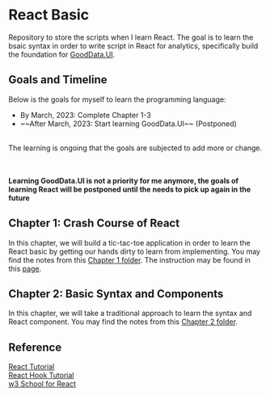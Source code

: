 # React Basic
Repository to store the scripts when I learn React. The goal is to learn the bsaic syntax in order to write script in React for analytics, specifically build the foundation for <a href="https://sdk.gooddata.com/gooddata-ui/docs/about_gooddataui.html">GoodData.UI</a>.

## Goals and Timeline
Below is the goals for myself to learn the programming language:
<ul>
	<li>By March, 2023: Complete Chapter 1-3</li>
	<li>~~After March, 2023: Start learning GoodData.UI~~ (Postponed)</li>
</ul>
<br>
The learning is ongoing that the goals are subjected to add more or change.

<br><br>
<b>Learning GoodData.UI is not a priority for me anymore, the goals of learning React will be postponed until the needs to pick up again in the future</b>

## Chapter 1: Crash Course of React
In this chapter, we will build a tic-tac-toe application in order to learn the React basic by getting our hands dirty to learn from implementing. You may find the notes from this <a href="https://github.com/jacquessham/react_basic/tree/main/ch1">Chapter 1 folder</a>. The instruction may be found in this <a href="https://reactjs.org/tutorial/tutorial.html">page</a>.

## Chapter 2: Basic Syntax and Components
In this chapter, we will take a traditional approach to learn the syntax and React component. You may find the notes from this <a href="https://github.com/jacquessham/react_basic/tree/main/ch2">Chapter 2 folder</a>.

## Reference
<a href="https://reactjs.org/tutorial/tutorial.html">React Tutorial</a><br>
<a href="https://reactjs.org/docs/hooks-intro.html">React Hook Tutorial</a><br>
<a href="https://www.w3schools.com/react/react_class.asp">w3 School for React</a>
